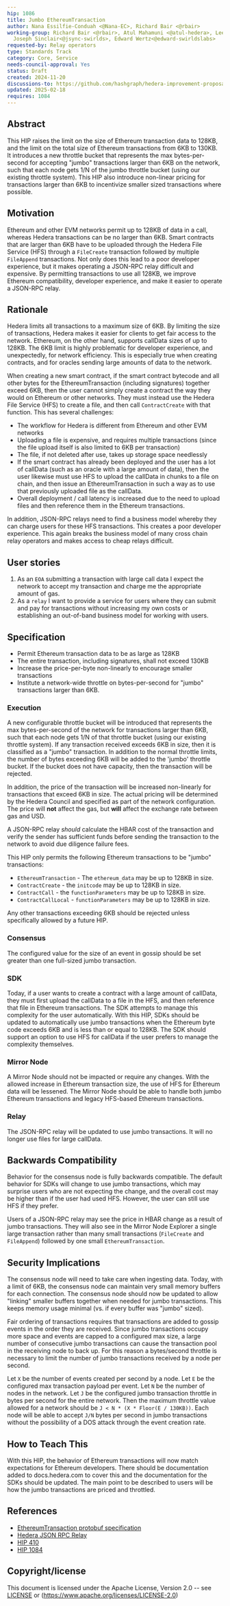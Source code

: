 ```yaml
---
hip: 1086
title: Jumbo EthereumTransaction
author: Nana Essilfie-Conduah <@Nana-EC>, Richard Bair <@rbair>
working-group: Richard Bair <@rbair>, Atul Mahamuni <@atul-hedera>, Leemon Baird <leemon@hedera.com>,
  Joseph Sinclair<@jsync-swirlds>, Edward Wertz<@edward-swirldslabs>
requested-by: Relay operators
type: Standards Track
category: Core, Service
needs-council-approval: Yes
status: Draft
created: 2024-11-20
discussions-to: https://github.com/hashgraph/hedera-improvement-proposal/discussions/1085
updated: 2025-02-18
requires: 1084
---
```


## Abstract

This HIP raises the limit on the size of Ethereum transaction data to 128KB, and the limit on the total size of 
Ethereum transactions from 6KB to 130KB. It introduces a new throttle bucket that represents the max bytes-per-second
for accepting "jumbo" transactions larger than 6KB on the network, such that each node gets 1/N of the jumbo throttle 
bucket (using our existing throttle system). This HIP also introduce non-linear pricing for transactions larger 
than 6KB to incentivize smaller sized transactions where possible.

## Motivation

Ethereum and other EVM networks permit up to 128KB of data in a call, whereas Hedera transactions can be no larger than
6KB. Smart contracts that are larger than 6KB have to be uploaded through the Hedera File Service (HFS) through a
`FileCreate` transaction followed by multiple `FileAppend` transactions. Not only does this lead to a poor developer
experience, but it makes operating a JSON-RPC relay difficult and expensive. By permitting transactions to use all
128KB, we improve Ethereum compatibility, developer experience, and make it easier to operate a JSON-RPC relay.

## Rationale

Hedera limits all transactions to a maximum size of 6KB. By limiting the size of transactions, Hedera makes it easier
for clients to get fair access to the network. Ethereum, on the other hand, supports callData sizes of up to 128KB. The
6KB limit is highly problematic for developer experience, and unexpectedly, for network efficiency. This is especially
true when creating contracts, and for oracles sending large amounts of data to the network.

When creating a new smart contract, if the smart contract bytecode and all other bytes for the EthereumTransaction
(including signatures) together exceed 6KB, then the user cannot simply create a contract the way they would on Ethereum
or other networks. They must instead use the Hedera File Service (HFS) to create a file, and then call `ContractCreate`
with that function. This has several challenges:

- The workflow for Hedera is different from Ethereum and other EVM networks
- Uploading a file is expensive, and requires multiple transactions (since the file upload itself is also limited to
  6KB per transaction)
- The file, if not deleted after use, takes up storage space needlessly
- If the smart contract has already been deployed and the user has a lot of callData (such as an oracle with a large
  amount of data), then the user likewise must use HFS to upload the callData in chunks to a file on chain, and then
  issue an EthereumTransaction in such a way as to use that previously uploaded file as the callData.
- Overall deployment / call latency is increased due to the need to upload files and then reference them in the
  Ethereum transactions.

In addition, JSON-RPC relays need to find a business model whereby they can charge users for these HFS transactions.
This creates a poor developer experience. This again breaks the business model of many cross chain relay operators and
makes access to cheap relays difficult.

## User stories

1. As an `EOA` submitting a transaction with large call data I expect the network to accept my transaction and charge me
   the appropriate amount of gas.
2. As a `relay` I want to provide a service for users where they can submit and pay for transactions without increasing
   my own costs or establishing an out-of-band business model for working with users.

## Specification

- Permit Ethereum transaction data to be as large as 128KB
- The entire transaction, including signatures, shall not exceed 130KB
- Increase the price-per-byte non-linearly to encourage smaller transactions
- Institute a network-wide throttle on bytes-per-second for "jumbo" transactions larger than 6KB.

### Execution

A new configurable throttle bucket will be introduced that represents the max bytes-per-second of the network for 
transactions larger than 6KB, such that each node gets 1/N of that throttle bucket (using our existing throttle 
system). If any transaction received exceeds 6KB in size, then it is classified as a "jumbo" transaction. In 
addition to the normal throttle limits, the number of bytes exceeding 6KB will be added to the 'jumbo' throttle
bucket. If the bucket does not have capacity, then the transaction will be rejected.

In addition, the price of the transaction will be increased non-linearly for transactions that exceed 6KB in size. The
actual pricing will be determined by the Hedera Council and specified as part of the network configuration. The price
will **not** affect the gas, but **will** affect the exchange rate between gas and USD.

A JSON-RPC relay *should* calculate the HBAR cost of the transaction and verify the sender has sufficient funds before
sending the transaction to the network to avoid due diligence failure fees.

This HIP only permits the following Ethereum transactions to be "jumbo" transactions:

- `EthereumTransaction` - The `ethereum_data` may be up to 128KB in size.
- `ContractCreate` - the `initcode` may be up to 128KB in size.
- `ContractCall` - the `functionParameters` may be up to 128KB in size.
- `ContractCallLocal` - `functionParameters` may be up to 128KB in size.

Any other transactions exceeding 6KB should be rejected unless specifically allowed by a future HIP.

### Consensus

The configured value for the size of an event in gossip should be set greater than one full-sized jumbo transaction.

### SDK

Today, if a user wants to create a contract with a large amount of callData, they must first upload the callData to a
file in the HFS, and then reference that file in Ethereum transactions. The SDK attempts to manage this complexity
for the user automatically. With this HIP, SDKs should be updated to automatically use jumbo transactions when the
Ethereum byte code exceeds 6KB and is less than or equal to 128KB. The SDK should support an option to use HFS for
callData if the user prefers to manage the complexity themselves.

### Mirror Node

A Mirror Node should not be impacted or require any changes. With the allowed increase in Ethereum transaction size,
the use of HFS for Ethereum data will be lessened. The Mirror Node should be able to handle both jumbo
Ethereum transactions and legacy HFS-based Ethereum transactions.

### Relay

The JSON-RPC relay will be updated to use jumbo transactions. It will no longer use files for large callData.

## Backwards Compatibility

Behavior for the consensus node is fully backwards compatible. The default behavior for SDKs will change to use
jumbo transactions, which may surprise users who are not expecting the change, and the overall cost may be higher than
if the user had used HFS. However, the user can still use HFS if they prefer.

Users of a JSON-RPC relay may see the price in HBAR change as a result of jumbo transactions. They will also see in the
Mirror Node Explorer a single large transaction rather than many small transactions (`FileCreate` and `FileAppend`)
followed by one small `EthereumTransaction`.

## Security Implications

The consensus node will need to take care when ingesting data. Today, with a limit of 6KB, the consensus node can
maintain very small memory buffers for each connection. The consensus node should now be updated to allow "linking"
smaller buffers together when needed for jumbo transactions. This keeps memory usage minimal (vs. if every buffer was
"jumbo" sized).

Fair ordering of transactions requires that transactions are added to gossip events in the order they are
received. Since jumbo transactions occupy more space and events are capped to a configured max size, a large number of
consecutive jumbo transactions can cause the transaction pool in the receiving node to back up.  For this reason a 
bytes/second throttle is necessary to limit the number of jumbo transactions received by a node per second. 

Let `X` be the number of events created per second by a node. Let `E` be the configured max transaction payload per 
event. Let `N` be the number of nodes in the network.  Let `J` be the configured jumbo transaction throttle in bytes 
per second for the entire network.  Then the maximum throttle value allowed for a network should be 
`J < N * (X * Floor(E / 130KB))`. Each node will be able to accept `J/N` bytes per second in jumbo transactions 
without the possibility of a DOS attack through the event creation rate. 

## How to Teach This

With this HIP, the behavior of Ethereum transactions will now match expectations for Ethereum developers. There should
be documentation added to docs.hedera.com to cover this and the documentation for the SDKs should be
updated. The main point to be described to users will be how the jumbo transactions are priced and throttled.

## References

- [EthereumTransaction protobuf specification](https://github.com/hashgraph/hedera-protobufs/blob/main/services/ethereum_transaction.proto)
- [Hedera JSON RPC Relay](https://docs.hedera.com/hedera/core-concepts/smart-contracts/json-rpc-relay)
- [HIP 410](https://hips.hedera.com/hip/hip-410)
- [HIP 1084](https://hips.hedera.com/hip/hip-1084)

## Copyright/license

This document is licensed under the Apache License, Version 2.0 -- see [LICENSE](../LICENSE) or
(https://www.apache.org/licenses/LICENSE-2.0)
